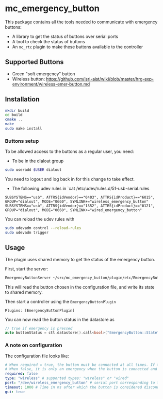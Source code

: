 # mc_emergency_button

This package contains all the tools needed to communicate with emergency buttons:
- A library to get the status of buttons over serial ports
- A tool to check the status of buttons
- An `mc_rtc` plugin to make these buttons available to the controller

## Supported Buttons

- Green "soft emergency" button
- Wireless button: https://github.com/isri-aist/wiki/blob/master/hrg-exp-environment/wireless-emer-button.md

## Installation

```sh
mkdir build
cd build
cmake ..
make
sudo make install
```

### Buttons setup

To be allowed access to the buttons as a regular user, you need:
- To be in the dialout group
```sh
sudo useradd $USER dialout
```
You need to logout and log back in for this change to take effect.
- The following udev rules in `cat /etc/udev/rules.d/51-usb-serial.rules
```
SUBSYSTEMS=="usb", ATTRS{idVendor}=="0403", ATTRS{idProduct}=="6015", GROUP="dialout", MODE="0660", SYMLINK+="wireless_emergency_button"
SUBSYSTEMS=="usb", ATTRS{idVendor}=="1352", ATTRS{idProduct}=="0121", GROUP="dialout", MODE="0660", SYMLINK+="wired_emergency_button"
```
You can reload the udev rules with
```sh
sudo udevadm control --reload-rules
sudo udevadm trigger
```

## Usage

The plugin uses shared memory to get the status of the emergency button.

First, start the server:

```sh
EmergencyButtonServer ~/src/mc_emergency_button/plugin/etc/EmergencyButtonPlugin.yaml
```

This will read the button chosen in the configuration file, and write its state to shared memory.

Then start a controller using the `EmergencyButtonPlugin`

```
Plugins: [EmergencyButtonPlugin]
```

You can now read the button status in the datastore as

```cpp
// true if emergency is pressed
auto buttonStatus = ctl.datastore().call<bool>("EmergencyButton::State"); 
```

### A note on configuration

The configuration file looks like:

```yaml
# When required = true, the button must be connected at all times. If the button is disconnected, it will be considered as an emergency
# When false, it is only an emergency when the button is connected and is pressed
required: false
type: "wireless" # supported types: "wireless" or "wired"
port: "/dev/wireless_emergency_button" # serial port corresponding to the button
timeout: 1000 # Time in ms after which the button is considered disconnected if no new status has been received
gui: true
```
